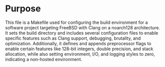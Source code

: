 # Purpose
This file is a Makefile used for configuring the build environment for a software project targeting FreeBSD with Clang on a noarch128 architecture. It sets the build directory and includes several configuration files to enable specific features such as Clang support, debugging, brutality, and optimization. Additionally, it defines and appends preprocessor flags to enable certain features like 128-bit integers, double precision, and stack allocation, while also setting environment, I/O, and logging styles to zero, indicating a non-hosted environment.
